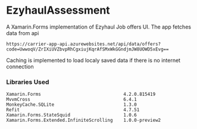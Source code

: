 # EzyhaulAssessment

A Xamarin.Forms implementation of Ezyhaul Job offers UI. 
The app fetches data from api

```
https://carrier-app-api.azurewebsites.net/api/data/offers?code=UwwoqV/ZrIXiUVZbvpRhCgxiujKqrAfSMxWkGGndjmJW8UOWD5xEvg==
```
Caching is implemented to load localy saved data if there is no internet connection



### Libraries Used 


```
Xamarin.Forms                               4.2.0.815419 
MvvmCross                                   6.4.1
MonkeyCache.SQLite                          1.3.0
Refit                                       4.7.51
Xamarin.Forms.StateSquid                    1.0.6
Xamarin.Forms.Extended.InfiniteScrolling    1.0.0-preview2
```


